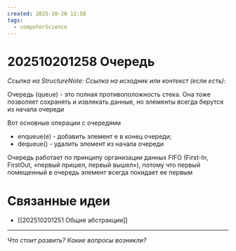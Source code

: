 ```yaml
---
created: 2025-10-20 12:58
tags:
  - computerScience
---
```

# 202510201258 Очередь

*Ссылка на StructureNote:*
*Ссылка на исходник или контекст (если есть):* 

Очередь (queue) - это полная противоположность стека. Она тоже позволяет сохранять и извлекать данные, но элементы всегда берутся из начала очереди

Вот основные операции с очередями

- enqueue(e) - добавить элемент e в конец очереди;
- dequeue() - удалить элемент из начала очереди

Очередь работает по принципу организации данных FIFO (First-In, FirstOut, «первый пришел, первый вышел»), потому что первый помещенный в очередь элемент всегда покидает ее первым

# Связанные идеи

- [[202510201251 Общие абстракции]] 
---

*Что стоит развить? Какие вопросы возникли?*
